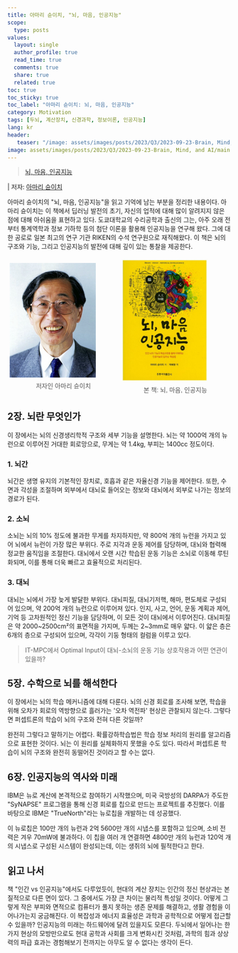 ```yaml
---
title: 아마리 슌이치, "뇌, 마음, 인공지능"
scope:
  type: posts
values:
  layout: single
  author_profile: true
  read_time: true
  comments: true
  share: true
  related: true
toc: true
toc_sticky: true
toc_label: "아마리 슌이치: 뇌, 마음, 인공지능"
category: Motivation
tags: [두뇌, 계산장치, 신경과학, 정보이론, 인공지능]
lang: kr
header:
   teaser: "/image: assets/images/posts/2023/Q3/2023-09-23-Brain, Mind, and AI/main.jpg"
image: assets/images/posts/2023/Q3/2023-09-23-Brain, Mind, and AI/main.jpg
---
```


<style>
   .container {
      display: flex;
      justify-content: center;
      align-items: center;
      flex-wrap: wrap;
   }

   .image-wrapper {
      width: 48%;
      margin: 1%;
      box-sizing: border-box;
      text-align: center;
   }

   .image-wrapper img {
      width: 100%;
      height: auto;
      display: block;
   }

   .image-wrapper figcaption {
      font-family: Arial, sans-serif;
      font-size: 14px;
      color: #555;
      margin-top: 8px;
   }

   @media (max-width: 768px) {
      .image-wrapper {
            width: 100%;
      }
   }
</style>

> [뇌, 마음, 인공지능](https://product.kyobobook.co.kr/detail/S000001732224)

| 저자: [아마리 슌이치](https://en.wikipedia.org/wiki/Shun%27ichi_Amari)

아마리 슌이치의 "뇌, 마음, 인공지능"을 읽고 기억에 남는 부분을 정리한 내용이다. 아마리 슌이치는 이 책에서 딥러닝 발전의 초기, 자신의 업적에 대해 많이 알려지지 않은 점에 대해 아쉬움을 표현하고 있다. 도쿄대학교의 수리공학과 출신의 그는, 아주 오래 전부터 통계역학과 정보 기하학 등의 첨단 이론을 활용해 인공지능을 연구해 왔다. 그에 대한 공로로 일본 최고의 연구 기관 RIKEN의 수석 연구원으로 재직해왔다. 이 책은 뇌의 구조와 기능, 그리고 인공지능의 발전에 대해 깊이 있는 통찰을 제공한다.

<body>
    <div class="container">
        <figure class="image-wrapper">
            <img src="/assets/images/posts/2023/Q3/2023-09-23-Brain, Mind, and AI/author.jpg" style="width: 80%; height: auto;">
            <figcaption>저자인 아마리 슌이치</figcaption>
        </figure>
        <figure class="image-wrapper">
            <img src="/assets/images/posts/2023/Q3/2023-09-23-Brain, Mind, and AI/main.jpg" style="width: 80%; height: auto;">
            <figcaption>본 책: 뇌, 마음, 인공지능</figcaption>
        </figure>
    </div>
</body>

## 2장. 뇌란 무엇인가

이 장에서는 뇌의 신경생리학적 구조와 세부 기능을 설명한다. 뇌는 약 1000억 개의 뉴런으로 이루어진 거대한 회로망으로, 무게는 약 1.4kg, 부피는 1400cc 정도이다. 

### 1. 뇌간

뇌간은 생명 유지의 기본적인 장치로, 호흡과 같은 자율신경 기능을 제어한다. 또한, 수면과 각성을 조절하며 외부에서 대뇌로 들어오는 정보와 대뇌에서 외부로 나가는 정보의 경로가 된다.

### 2. 소뇌

소뇌는 뇌의 10% 정도에 불과한 무게를 차지하지만, 약 800억 개의 뉴런을 가지고 있어 뇌에서 뉴런이 가장 많은 부위다. 주로 지각과 운동 제어를 담당하며, 대뇌와 협력해 정교한 움직임을 조절한다. 대뇌에서 오랜 시간 학습된 운동 기능은 소뇌로 이동해 루틴화되며, 이를 통해 더욱 빠르고 효율적으로 처리된다.

### 3. 대뇌

대뇌는 뇌에서 가장 늦게 발달한 부위다. 대뇌피질, 대뇌기저핵, 해마, 편도체로 구성되어 있으며, 약 200억 개의 뉴런으로 이루어져 있다. 인지, 사고, 언어, 운동 계획과 제어, 기억 등 고차원적인 정신 기능을 담당하며, 이 모든 것이 대뇌에서 이루어진다. 대뇌피질은 약 2000~2500cm²의 표면적을 가지며, 두께는 2~3mm로 매우 얇다. 이 얇은 층은 6개의 층으로 구성되어 있으며, 각각이 기둥 형태의 컬럼을 이루고 있다.

> IT-MPC에서 Optimal Input이 대뇌-소뇌의 운동 기능 상호작용과 어떤 연관이 있을까?

## 5장. 수학으로 뇌를 해석한다

이 장에서는 뇌의 학습 메커니즘에 대해 다룬다. 뇌의 신경 회로를 조사해 보면, 학습을 위해 오차가 회로의 역방향으로 흘러가는 '오차 역전파' 현상은 관찰되지 않는다. 그렇다면 퍼셉트론의 학습이 뇌의 구조와 전혀 다른 것일까?

완전히 그렇다고 말하기는 어렵다. 확률강하학습법은 학습 정보 처리의 원리를 알고리즘으로 표현한 것이다. 뇌는 이 원리를 실체화하지 못했을 수도 있다. 따라서 퍼셉트론 학습이 뇌의 구조와 완전히 동떨어진 것이라고 할 수는 없다.

## 6장. 인공지능의 역사와 미래

IBM은 뉴로 계산에 본격적으로 참여하기 시작했으며, 미국 국방성의 DARPA가 주도한 "SyNAPSE" 프로그램을 통해 신경 회로를 칩으로 만드는 프로젝트를 추진했다. 이를 바탕으로 IBM은 "TrueNorth"라는 뉴로칩을 개발하는 데 성공했다.

이 뉴로칩은 100만 개의 뉴런과 2억 5600만 개의 시냅스를 포함하고 있으며, 소비 전력은 겨우 70mW에 불과하다. 이 칩을 여러 개 연결하면 4800만 개의 뉴런과 120억 개의 시냅스로 구성된 시스템이 완성되는데, 이는 생쥐의 뇌에 필적한다고 한다.

## 읽고 나서

책 "인간 vs 인공지능"에서도 다루었듯이, 현대의 계산 장치는 인간의 정신 현상과는 본질적으로 다른 면이 있다. 그 중에서도 가장 큰 차이는 물리적 특성일 것이다. 어떻게 그렇게 작은 부피와 면적으로 컴퓨터가 풀지 못하는 생존 문제를 해결하고, 생활 경험을 이어나가는지 궁금해진다. 이 복잡성과 에너지 효율성은 과학과 공학적으로 어떻게 접근할 수 있을까? 인공지능의 미래는 하드웨어에 달려 있을지도 모른다. 두뇌에서 일어나는 한 가지 현상의 모방만으로도 현대 공학과 사회를 크게 변화시킨 것처럼, 과학의 힘과 상상력의 파급 효과는 경험해보기 전까지는 아무도 알 수 없다는 생각이 든다.
